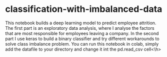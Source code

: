 # classification-with-imbalanced-data
This notebook builds a deep learning model to predict employee attrition.
The first part is an exploratory data analysis, where I analyse the factors that are most responsible for employees leaving a company. 
In the second part I use keras to build a binary classifier and try different workarounds to solve class imbalance problem. 
<h> You can run this notebook in colab, simply add the datafile to your directory and change it int the pd.read_csv cell<\h>

